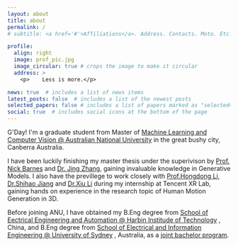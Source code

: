 ```yaml
---
layout: about
title: about
permalink: /
# subtitle: <a href='#'>Affiliations</a>. Address. Contacts. Moto. Etc.

profile:
  align: right
  image: prof_pic.jpg
  image_circular: true # crops the image to make it circular
  address: >
    <p>    Less is more.</p>

news: true  # includes a list of news items
latest_posts: false  # includes a list of the newest posts
selected_papers: false # includes a list of papers marked as "selected={true}"
social: true  # includes social icons at the bottom of the page
---
```

G'Day! I'm a graduate student from Master of [Machine Learning and Computer Vision @ Australian National University](https://cecc.anu.edu.au/) in the great bushy city, Canberra Australia. 

I have been luckily finishing my master thesis under the superivison by [Prof. Nick Barnes](http://users.cecs.anu.edu.au/~nmb/) and [Dr. Jing Zhang](https://jingzhang617.github.io/), gaining invaluable knowledge in Generative Models.  I also have the previllege to work closely with [Prof.Hongdong Li](http://users.cecs.anu.edu.au/~hongdong/), [Dr.Shihao Jiang](https://zacjiang.github.io/) and [Dr.Xiu Li](https://lixiulive.com/) during my internship at Tencent XR Lab, gaining hands on experience in the research topic of Human Motion Generation in 3D.

Before joining ANU, I have obtained my B.Eng degree from [School of Eectrical Engineering and Automation @ Harbin Institude of Technology](http://hitee.hit.edu.cn/) , China, and B.Eng degree from [School of Electrical and Information Engineering @ University of Sydney](https://www.sydney.edu.au/engineering/schools/school-of-electrical-and-information-engineering.html) , Australia, as a [joint bachelor program](https://www.crs.jsj.edu.cn/aproval/detail/436).

<!-- Write your biography here. Tell the world about yourself. Link to your favorite [subreddit](http://reddit.com). You can put a picture in, too. The code is already in, just name your picture `prof_pic.jpg` and put it in the `img/` folder.

Put your address / P.O. box / other info right below your picture. You can also disable any of these elements by editing `profile` property of the YAML header of your `_pages/about.md`. Edit `_bibliography/papers.bib` and Jekyll will render your [publications page](/al-folio/publications/) automatically.

Link to your social media connections, too. This theme is set up to use [Font Awesome icons](http://fortawesome.github.io/Font-Awesome/) and [Academicons](https://jpswalsh.github.io/academicons/), like the ones below. Add your Facebook, Twitter, LinkedIn, Google Scholar, or just disable all of them. -->
